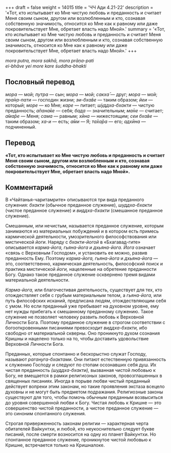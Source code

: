 +++
draft = false
weight = 14015
title = 'ЧЧ Ади 4.21-22'
description = '«Тот, кто испытывает ко Мне чистую любовь и преданность и считает Меня своим сыном, другом или возлюбленным и кто, сознавая собственную значимость, относится ко Мне как к равному или даже покровительствует Мне, обретает власть надо Мной».'
summary = '«Тот, кто испытывает ко Мне чистую любовь и преданность и считает Меня своим сыном, другом или возлюбленным и кто, сознавая собственную значимость, относится ко Мне как к равному или даже покровительствует Мне, обретает власть надо Мной».'
+++

_mora putra, mora sakhā, mora prāṇa-pati  
ei-bhāve yei more kare śuddha-bhakti_

## Пословный перевод

_мора_ — мой; _путра_ — сын; _мора_ — мой; _сакха̄_ — друг; _мора_ — мой; _пра̄н̣а_\-_пати_ — господин жизни; _эи_\-_бха̄ве_ — таким образом; _йеи_ — который; _море_ — ко Мне; _каре_ — питает; _ш́уддха_\-_бхакти_ — чистую преданность; _а̄пана̄ке_ — себя; _бад̣а_ — значительным; _ма̄не_ — считает; _а̄ма̄ре_ — Меня; _сама_ — равным; _хӣна_ — нижестоящим; _сеи_ _бха̄ве_ — таким образом; _ха_\-_и_ — есть; _а̄ми_ — Я; _та̄ха̄ра_ — его; _адхӣна_ — подчиненный.

## Перевод

**«Тот, кто испытывает ко Мне чистую любовь и преданность и считает Меня своим сыном, другом или возлюбленным и кто, сознавая собственную значимость, относится ко Мне как к равному или даже покровительствует Мне, обретает власть надо Мной».**

## Комментарий

В «Чайтанья-чаритамрите» описываются три вида преданного служения: _бхакти_ (обычное преданное служение), _шуддха-бхакти_ (чистое преданное служение) и _виддха-бхакти_ (смешанное преданное служение).

Смешанным, или нечистым, называется преданное служение, которым занимаются из материальных побуждений и в котором есть примесь кармической деятельности, умозрительного философствования или мистической _йоги_. Наряду с _бхакти-йогой_ в «Бхагавад-гите» описывается _карма-йога, гьяна-йога и дхьяна-йога. Йога_ означает «связь с Верховным Господом», и установить ее можно, развив преданность Ему. Поэтому _карма-йога, гьяна-йога_ и _дхьяна-йога_ — это, соответственно, кармическая деятельность, философский поиск и практика мистической _йоги,_ нацеленные на обретение преданности Богу. Однако такое преданное служение осквернено тремя видами материальной деятельности.

_Карма-йога,_ или благочестивая деятельность, существует для тех, кто отождествляет себя с грубым материальным телом, а _гьяна-йога,_ или путь философских исканий, предписана людям, отождествляющим себя с умом. Но если преданный уже пребывает на духовном уровне, ему нет нужды прибегать к смешанному преданному служению. Такое служение не позволяет человеку развить любовь к Верховной Личности Бога. Поэтому преданное служение в строгом соответствии с богооткровенными писаниями превосходит _виддха-бхакти,_ ибо свободно от материальной скверны. Оно проникнуто духом сознания Кришны и нацелено только на то, чтобы доставить удовольствие Верховной Личности Бога.

Преданных, которые спонтанно и бескорыстно служат Господу, называют _рагануга-бхактами_. Они питают естественную привязанность к служению Господу и следуют по стопам осознавших себя душ. Их чистая преданность _(шуддха-бхакти),_ вызванная чистой любовью к Богу, не вмещается в рамки религиозных законов, провозглашенных в священных писаниях. Иногда в порыве любви чистый преданный действует вопреки этим законам, но такие проявления экстаза всецело духовны и не могут быть предметом подражания. Религиозные законы существуют для того, чтобы помочь обычным преданным возвыситься до уровня совершенной любви к Богу. Чистая любовь к Кришне — это совершенство чистой преданности, а чистое преданное служение — это синоним спонтанного служения.

Строгая приверженность законам религии — характерная черта обитателей Вайкунтхи, и любой, кто неукоснительно следует букве писаний, после смерти возносится на одну из планет Вайкунтхи. Но спонтанное преданное служение, проникнутое чистой любовью к Кришне, встречается только на Кришналоке.
